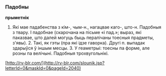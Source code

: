 ### Падобны
**прыметнік**

1. Які мае падабенства з кім-, чым-н., нагацвае каго-, што-н. Падобныя з твару. І падобнае (скарочана на пісьме «і пад.»; выраз, які паказвае, што далей могуць быць пералічаны тоесныя прадметы, з'явы). 2. Такі, як гэты (пра які ідзе гаворка). Другі п. выпадак здарыўся ў іншым месцы. 3. У геаметрыі: тоесны па форме, але розны па велічыні. Падобныя трохвугольнікі.

<a rel="author">[http://rv-blr.com/](http://rv-blr.com/slounik.jsp?letterId=0&maskId=0&pageId=2040)</a>
